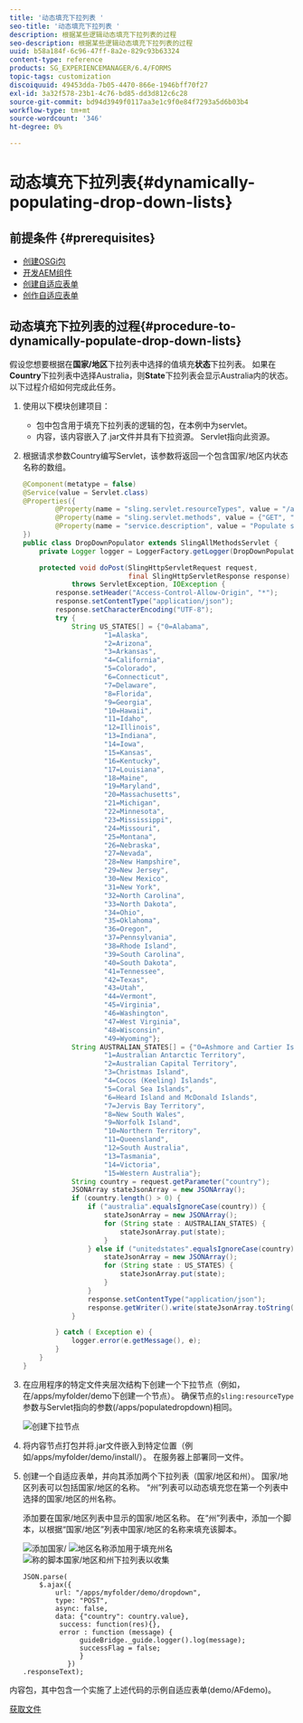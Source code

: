 ```yaml
---
title: '动态填充下拉列表 '
seo-title: '动态填充下拉列表 '
description: 根据某些逻辑动态填充下拉列表的过程
seo-description: 根据某些逻辑动态填充下拉列表的过程
uuid: b58a184f-6c96-47ff-8a2e-829c93b63324
content-type: reference
products: SG_EXPERIENCEMANAGER/6.4/FORMS
topic-tags: customization
discoiquuid: 49453dda-7b05-4470-866e-1946bff70f27
exl-id: 3a32f578-23b1-4c76-bd85-dd3d812c6c28
source-git-commit: bd94d3949f0117aa3e1c9f0e84f7293a5d6b03b4
workflow-type: tm+mt
source-wordcount: '346'
ht-degree: 0%

---
```


# 动态填充下拉列表{#dynamically-populating-drop-down-lists}

## 前提条件 {#prerequisites}

* [创建OSGi包](https://helpx.adobe.com/experience-manager/using/creating-osgi-bundles-digital-marketing.html)
* [开发AEM组件](/help/sites-developing/components.md)
* [创建自适应表单](/help/forms/using/creating-adaptive-form.md)
* [创作自适应表单](/help/forms/using/introduction-forms-authoring.md)

## 动态填充下拉列表的过程{#procedure-to-dynamically-populate-drop-down-lists}

假设您想要根据在&#x200B;**国家/地区**&#x200B;下拉列表中选择的值填充&#x200B;**状态**&#x200B;下拉列表。 如果在&#x200B;**Country**&#x200B;下拉列表中选择Australia，则&#x200B;**State**&#x200B;下拉列表会显示Australia内的状态。 以下过程介绍如何完成此任务。

1. 使用以下模块创建项目：

   * 包中包含用于填充下拉列表的逻辑的包，在本例中为servlet。
   * 内容，该内容嵌入了.jar文件并具有下拉资源。 Servlet指向此资源。

1. 根据请求参数Country编写Servlet，该参数将返回一个包含国家/地区内状态名称的数组。

   ```java
   @Component(metatype = false)
   @Service(value = Servlet.class)
   @Properties({
           @Property(name = "sling.servlet.resourceTypes", value = "/apps/populatedropdown"),
           @Property(name = "sling.servlet.methods", value = {"GET", "POST"}),
           @Property(name = "service.description", value = "Populate states dropdown based on country value")
   })
   public class DropDownPopulator extends SlingAllMethodsServlet {
       private Logger logger = LoggerFactory.getLogger(DropDownPopulator.class);
   
       protected void doPost(SlingHttpServletRequest request,
                             final SlingHttpServletResponse response)
               throws ServletException, IOException {
           response.setHeader("Access-Control-Allow-Origin", "*");
           response.setContentType("application/json");
           response.setCharacterEncoding("UTF-8");
           try {
               String US_STATES[] = {"0=Alabama",
                       "1=Alaska",
                       "2=Arizona",
                       "3=Arkansas",
                       "4=California",
                       "5=Colorado",
                       "6=Connecticut",
                       "7=Delaware",
                       "8=Florida",
                       "9=Georgia",
                       "10=Hawaii",
                       "11=Idaho",
                       "12=Illinois",
                       "13=Indiana",
                       "14=Iowa",
                       "15=Kansas",
                       "16=Kentucky",
                       "17=Louisiana",
                       "18=Maine",
                       "19=Maryland",
                       "20=Massachusetts",
                       "21=Michigan",
                       "22=Minnesota",
                       "23=Mississippi",
                       "24=Missouri",
                       "25=Montana",
                       "26=Nebraska",
                       "27=Nevada",
                       "28=New Hampshire",
                       "29=New Jersey",
                       "30=New Mexico",
                       "31=New York",
                       "32=North Carolina",
                       "33=North Dakota",
                       "34=Ohio",
                       "35=Oklahoma",
                       "36=Oregon",
                       "37=Pennsylvania",
                       "38=Rhode Island",
                       "39=South Carolina",
                       "40=South Dakota",
                       "41=Tennessee",
                       "42=Texas",
                       "43=Utah",
                       "44=Vermont",
                       "45=Virginia",
                       "46=Washington",
                       "47=West Virginia",
                       "48=Wisconsin",
                       "49=Wyoming"};
               String AUSTRALIAN_STATES[] = {"0=Ashmore and Cartier Islands",
                       "1=Australian Antarctic Territory",
                       "2=Australian Capital Territory",
                       "3=Christmas Island",
                       "4=Cocos (Keeling) Islands",
                       "5=Coral Sea Islands",
                       "6=Heard Island and McDonald Islands",
                       "7=Jervis Bay Territory",
                       "8=New South Wales",
                       "9=Norfolk Island",
                       "10=Northern Territory",
                       "11=Queensland",
                       "12=South Australia",
                       "13=Tasmania",
                       "14=Victoria",
                       "15=Western Australia"};
               String country = request.getParameter("country");
               JSONArray stateJsonArray = new JSONArray();
               if (country.length() > 0) {
                   if ("australia".equalsIgnoreCase(country)) {
                       stateJsonArray = new JSONArray();
                       for (String state : AUSTRALIAN_STATES) {
                           stateJsonArray.put(state);
                       }
                   } else if ("unitedstates".equalsIgnoreCase(country)) {
                       stateJsonArray = new JSONArray();
                       for (String state : US_STATES) {
                           stateJsonArray.put(state);
                       }
                   }
                   response.setContentType("application/json");
                   response.getWriter().write(stateJsonArray.toString());
               }
   
           } catch ( Exception e) {
               logger.error(e.getMessage(), e);
           }
       }
   }
   ```

1. 在应用程序的特定文件夹层次结构下创建一个下拉节点（例如，在/apps/myfolder/demo下创建一个节点）。 确保节点的`sling:resourceType`参数与Servlet指向的参数(/apps/populatedropdown)相同。

   ![创建下拉节点](assets/dropdown-node.png)

1. 将内容节点打包并将.jar文件嵌入到特定位置（例如/apps/myfolder/demo/install/）。 在服务器上部署同一文件。
1. 创建一个自适应表单，并向其添加两个下拉列表（国家/地区和州）。 国家/地区列表可以包括国家/地区的名称。 “州”列表可以动态填充您在第一个列表中选择的国家/地区的州名称。

   添加要在国家/地区列表中显示的国家/地区名称。 在“州”列表中，添加一个脚本，以根据“国家/地区”列表中国家/地区的名称来填充该脚本。

   ![添加国家/](assets/country-dropdown.png) ![地区名称添加用于填充州名](assets/state-dropdown.png) ![称的脚本国家/地区和州下拉列表以收集](assets/2dropdowns.png)

   ```
   JSON.parse(
       $.ajax({
           url: "/apps/myfolder/demo/dropdown",
           type: "POST",
           async: false,
           data: {"country": country.value},
            success: function(res){},
            error : function (message) {  
                 guideBridge._guide.logger().log(message);
                 successFlag = false;
                 }
              })
   .responseText);
   ```

内容包，其中包含一个实施了上述代码的示例自适应表单(demo/AFdemo)。

[获取文件](assets/dropdown-demo-content-1.0.1-snapshot.zip)
